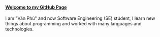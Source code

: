 #### [Welcome to my GitHub Page](https://github.com/VanPhuDev)
I am "Văn Phú" and now Software Engineering (SE) student, I learn new things about programming and worked with many languages and technologies.

